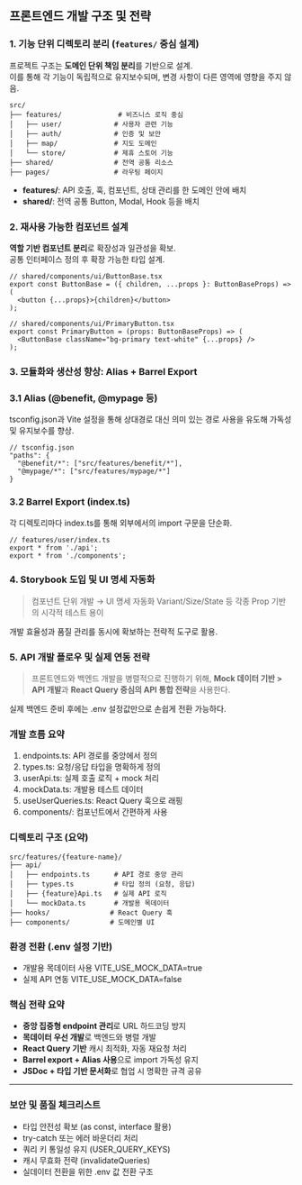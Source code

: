 ## 프론트엔드 개발 구조 및 전략

### 1. 기능 단위 디렉토리 분리 (`features/` 중심 설계)

프로젝트 구조는 **도메인 단위 책임 분리**를 기반으로 설계. <br/>
이를 통해 각 기능이 독립적으로 유지보수되며, 변경 사항이 다른 영역에 영향을 주지 않음.

```
src/
├── features/              # 비즈니스 로직 중심
│   ├── user/             # 사용자 관련 기능
│   ├── auth/             # 인증 및 보안
│   ├── map/              # 지도 도메인
│   └── store/            # 제휴 스토어 기능
├── shared/               # 전역 공통 리소스
├── pages/                # 라우팅 페이지

```

- **features/**: API 호출, 훅, 컴포넌트, 상태 관리를 한 도메인 안에 배치
- **shared/**: 전역 공통 Button, Modal, Hook 등을 배치

### 2. 재사용 가능한 컴포넌트 설계

**역할 기반 컴포넌트 분리**로 확장성과 일관성을 확보.<br/>
공통 인터페이스 정의 후 확장 가능한 타입 설계.<br/>

```tsx
// shared/components/ui/ButtonBase.tsx
export const ButtonBase = ({ children, ...props }: ButtonBaseProps) => (
  <button {...props}>{children}</button>
);

// shared/components/ui/PrimaryButton.tsx
export const PrimaryButton = (props: ButtonBaseProps) => (
  <ButtonBase className="bg-primary text-white" {...props} />
);
```

### 3. 모듈화와 생산성 향상: Alias + Barrel Export

### 3.1 Alias (@benefit, @mypage 등)

tsconfig.json과 Vite 설정을 통해 상대경로 대신 의미 있는 경로 사용을 유도해 가독성 및 유지보수를 향상.

```
// tsconfig.json
"paths": {
  "@benefit/*": ["src/features/benefit/*"],
  "@mypage/*": ["src/features/mypage/*"]
}

```

### 3.2 Barrel Export (index.ts)

각 디렉토리마다 index.ts를 통해 외부에서의 import 구문을 단순화.

```
// features/user/index.ts
export * from './api';
export * from './components';

```

### 4. Storybook 도입 및 UI 명세 자동화

> 컴포넌트 단위 개발 → UI 명세 자동화
> Variant/Size/State 등 각종 Prop 기반의 시각적 테스트 용이

개발 효율성과 품질 관리를 동시에 확보하는 전략적 도구로 활용.

### **5. API 개발 플로우 및 실제 연동 전략**

> 프론트엔드와 백엔드 개발을 병렬적으로 진행하기 위해, **Mock 데이터 기반 > API 개발**과 **React Query 중심의 API 통합 전략**을 사용한다.

실제 백엔드 준비 후에는 .env 설정값만으로 손쉽게 전환 가능하다.

### **개발 흐름 요약**

1. endpoints.ts: API 경로를 중앙에서 정의
2. types.ts: 요청/응답 타입을 명확하게 정의
3. userApi.ts: 실제 호출 로직 + mock 처리
4. mockData.ts: 개발용 테스트 데이터
5. useUserQueries.ts: React Query 훅으로 래핑
6. components/: 컴포넌트에서 간편하게 사용

### **디렉토리 구조 (요약)**

```
src/features/{feature-name}/
├── api/
│   ├── endpoints.ts      # API 경로 중앙 관리
│   ├── types.ts          # 타입 정의 (요청, 응답)
│   ├── {feature}Api.ts   # 실제 API 로직
│   └── mockData.ts       # 개발용 목데이터
├── hooks/               # React Query 훅
├── components/          # 도메인별 UI
```

### **환경 전환 (.env 설정 기반)**

- 개발용 목데이터 사용
  VITE_USE_MOCK_DATA=true
- 실제 API 연동
  VITE_USE_MOCK_DATA=false

### **핵심 전략 요약**

- **중앙 집중형 endpoint 관리**로 URL 하드코딩 방지
- **목데이터 우선 개발**로 백엔드와 병렬 개발
- **React Query 기반** 캐시 최적화, 자동 재요청 처리
- **Barrel export + Alias 사용**으로 import 가독성 유지
- **JSDoc + 타입 기반 문서화**로 협업 시 명확한 규격 공유

---

### **보안 및 품질 체크리스트**

- 타입 안전성 확보 (as const, interface 활용)
- try-catch 또는 에러 바운더리 처리
- 쿼리 키 통일성 유지 (USER_QUERY_KEYS)
- 캐시 무효화 전략 (invalidateQueries)
- 실데이터 전환을 위한 .env 값 전환 구조
